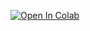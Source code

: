 [![Open In Colab](/colab.research.google.com/assets/colab-badge.svg)](/colab.research.google.com/github/AdamJuma133/CROP_PLANT_DISEASE_IDENTIFIER-PROJECT-/blob/main/crop_plant_disease_identifier_project.ipynd)
